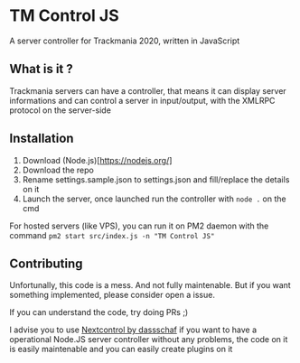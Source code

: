 # TM Control JS
 A server controller for Trackmania 2020, written in JavaScript

 ## What is it ?
Trackmania servers can have a controller, that means it can display server informations and can control a server in input/output, with the XMLRPC protocol on the server-side

## Installation
1) Download (Node.js)[https://nodejs.org/]
2) Download the repo
3) Rename settings.sample.json to settings.json and fill/replace the details on it
4) Launch the server, once launched run the controller with `node .` on the cmd

For hosted servers (like VPS), you can run it on PM2 daemon with the command `pm2 start src/index.js -n "TM Control JS"`

## Contributing
Unfortunally, this code is a mess. And not fully maintenable. But if you want something implemented, please consider open a issue.

If you can understand the code, try doing PRs ;)

I advise you to use [Nextcontrol by dassschaf](https://github.com/dassschaf/nextcontrol) if you want to have a operational Node.JS server controller without any problems, the code on it is easily maintenable and you can easily create plugins on it
